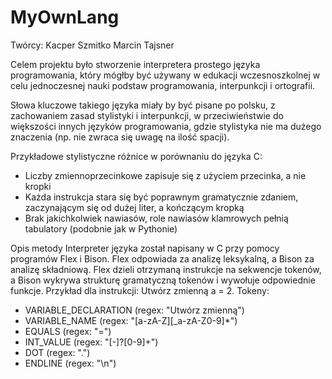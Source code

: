 # MyOwnLang

Twórcy:
Kacper Szmitko 
Marcin Tajsner 


Celem projektu było stworzenie interpretera prostego języka programowania, który mógłby być używany w edukacji wczesnoszkolnej w celu jednoczesnej nauki podstaw programowania, interpunkcji i ortografii.

Słowa kluczowe takiego języka miały by być pisane po polsku, z zachowaniem zasad stylistyki i interpunkcji, w przeciwieństwie do większości innych języków programowania, gdzie stylistyka nie ma dużego znaczenia (np. nie zwraca się uwagę na ilość spacji).

Przykładowe stylistyczne różnice w porównaniu do języka C:
- Liczby zmiennoprzecinkowe zapisuje się z użyciem przecinka, a nie kropki
- Każda instrukcja stara się być poprawnym gramatycznie zdaniem, zaczynającym się od dużej liter, a kończącym kropką
- Brak jakichkolwiek nawiasów, role nawiasów klamrowych pełnią tabulatory (podobnie jak w Pythonie)

Opis metody
Interpreter języka został napisany w C przy pomocy programów Flex i Bison. Flex odpowiada za analizę leksykalną, a Bison za analizę składniową. Flex dzieli otrzymaną instrukcje na sekwencje tokenów, a Bison wykrywa strukturę gramatyczną tokenów i wywołuje odpowiednie funkcje.
Przykład dla instrukcji: Utwórz zmienną a = 2.
Tokeny:
- VARIABLE_DECLARATION (regex: "Utwórz zmienną")
- VARIABLE_NAME (regex: "[a-zA-Z][_a-zA-Z0-9]*")
- EQUALS (regex: "=")
- INT_VALUE (regex: "[\-]?[0-9]+")
- DOT (regex: "\.")
- ENDLINE (regex: "\n")
